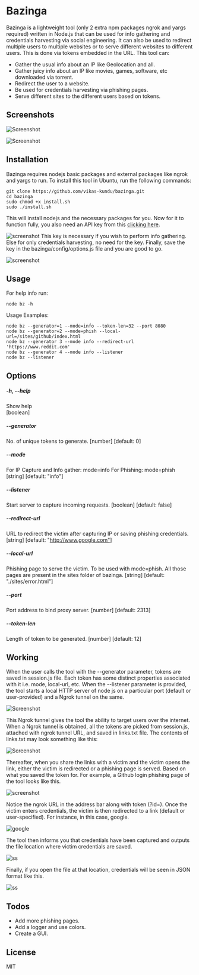 # Bazinga

Bazinga is a lightweight tool (only 2 extra npm packages ngrok and yargs required) written in Node.js that can be used for info gathering and credentials harvesting via social engineering. It can also be used to redirect multiple users to multiple websites or to serve different websites to different users. This is done via tokens embedded in the URL. This tool can:

  - Gather the usual info about an IP like Geolocation and all.
  - Gather juicy info about an IP like movies, games, software, etc downloaded via torrent.
  - Redirect the user to a website.
  - Be used for credentials harvesting via phishing pages.
  - Serve different sites to the different users based on tokens.



## Screenshots 

![Screenshot](https://raw.githubusercontent.com/vikas-kundu/bazinga/main/screenshots/step1.png)

![Screenshot](https://raw.githubusercontent.com/vikas-kundu/bazinga/main/screenshots/step3.png)

## Installation

Bazinga requires nodejs basic packages and external packages like ngrok and yargs to run. To install this tool in Ubuntu, run the following commands:

```
git clone https://github.com/vikas-kundu/bazinga.git
cd bazinga
sudo chmod +x install.sh
sudo ./install.sh
```
This will install nodejs and the necessary packages for you. Now for it to function fully, you also need an API key from this [clicking here](https://iknowwhatyoudownload.com/en/api/). 

![screenshot](https://raw.githubusercontent.com/vikas-kundu/bazinga/main/screenshots/apikey.png)
 This key is necessary if you wish to perform info gathering. Else for only credentials harvesting, no need for the key. Finally, save the key in the bazinga/config/options.js file and you are good to go.
 
 ![screenshot](https://raw.githubusercontent.com/vikas-kundu/bazinga/main/screenshots/config.png)

## Usage

For help info run:
```
node bz -h
```

Usage Examples:
```
node bz --generator=1 --mode=info --token-len=32 --port 8080
node bz --generator=2 --mode=phish --local-url=/sites/github/index.html
node bz --generator 3 --mode info --redirect-url 'https://www.reddit.com'
node bz --generator 4 --mode info --listener
node bz --listener
```
## Options

##### -h, --help          
Show help   
[boolean]

##### --generator
No. of unique tokens to generate. 
[number] [default: 0]

##### --mode
For IP Capture and Info gather: mode=info
For Phishing: mode=phish  
[string] [default: "info"]
      
##### --listener
Start server to capture incoming requests. 
[boolean] [default: false]

##### --redirect-url  
URL to redirect the victim after capturing IP or saving phishing credentials.
[string] [default: "http://www.google.com"]

##### --local-url
Phishing page to serve the victim. To be used with mode=phish. All those pages are present in the sites folder of bazinga.
[string] [default: "./sites/error.html"]

##### --port
Port address to bind proxy server.
[number] [default: 2313]

##### --token-len     
Length of token to be generated.
[number] [default: 12]

## Working
When the user calls the tool with the --generator parameter, tokens are saved in session.js file. Each token has some distinct properties associated with it i.e. mode, local-url, etc. When the --listener parameter is provided, the tool starts a local HTTP server of node js on a particular port (default or user-provided) and a Ngrok tunnel on the same. 

![Screenshot](https://raw.githubusercontent.com/vikas-kundu/bazinga/main/screenshots/step1.png)

This Ngrok tunnel gives the tool the ability to target users over the internet. When a Ngrok tunnel is obtained, all the tokens are picked from session.js, attached with ngrok tunnel URL, and saved in links.txt file. The contents of links.txt may look something like this:

![Screenshot](https://raw.githubusercontent.com/vikas-kundu/bazinga/main/screenshots/step2.png)

Thereafter, when you share the links with a victim and the victim opens the link, either the victim is redirected or a phishing page is served. Based on what you saved the token for. For example, a Github login phishing page of the tool looks like this.

![screenshot](https://raw.githubusercontent.com/vikas-kundu/bazinga/main/screenshots/step3.png)

Notice the ngrok URL in the address bar along with token (?id=). Once the victim enters credentials, the victim is then redirected to a link (default or user-specified). For instance, in this case, google.

![google](https://raw.githubusercontent.com/vikas-kundu/bazinga/main/screenshots/step4.png)

The tool then informs you that credentials have been captured and outputs the file location where victim credentials are saved.

![ss](https://raw.githubusercontent.com/vikas-kundu/bazinga/main/screenshots/step5.png)

Finally, if you open the file at that location, credentials will be seen in JSON format like this.

![ss](https://raw.githubusercontent.com/vikas-kundu/bazinga/main/screenshots/step6.png)

## Todos

  - Add more phishing pages.
  - Add a logger and use colors.
  - Create a GUI.

License
----

MIT

